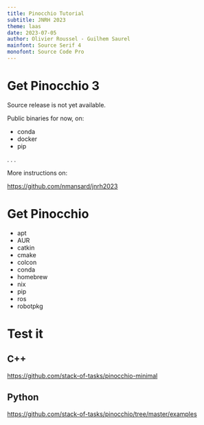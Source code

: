 ```yaml
---
title: Pinocchio Tutorial
subtitle: JNRH 2023
theme: laas
date: 2023-07-05
author: Olivier Roussel - Guilhem Saurel
mainfont: Source Serif 4
monofont: Source Code Pro
---
```


# Get Pinocchio 3

Source release is not yet available.

Public binaries for now, on:

- conda
- docker
- pip

. . .

More instructions on:

<https://github.com/nmansard/jnrh2023>

# Get Pinocchio

- apt
- AUR
- catkin
- cmake
- colcon
- conda
- homebrew
- nix
- pip
- ros
- robotpkg

# Test it

## C++

<https://github.com/stack-of-tasks/pinocchio-minimal>

## Python

<https://github.com/stack-of-tasks/pinocchio/tree/master/examples>
